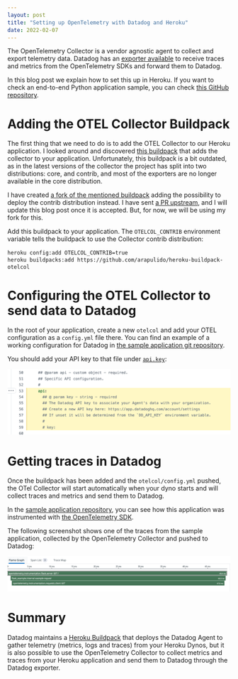 ```yaml
---
layout: post
title: "Setting up OpenTelemetry with Datadog and Heroku"
date: 2022-02-07
---
```


The OpenTelemetry Collector is a vendor agnostic agent to collect and export telemetry data. Datadog has an [exporter available](https://github.com/open-telemetry/opentelemetry-collector-contrib/tree/main/exporter/datadogexporter) to receive traces and metrics from the OpenTelemetry SDKs and forward them to Datadog.

In this blog post we explain how to set this up in Heroku. If you want to check an end-to-end Python application sample, you can check [this GitHub repository](https://github.com/arapulido/heroku-otel-example).

# Adding the OTEL Collector Buildpack

The first thing that we need to do is to add the OTEL Collector to our Heroku application. I looked around and discovered [this buildpack](https://github.com/Djiit/heroku-buildpack-otelcol) that adds the collector to your application. Unfortunately, this buildpack is a bit outdated, as in the latest versions of the collector the project has split into two distributions: core, and contrib, and most of the exporters are no longer available in the core distribution.

I have created [a fork of the mentioned buildpack](https://github.com/arapulido/heroku-buildpack-otelcol) adding the possibility to deploy the contrib distribution instead. I have sent [a PR upstream](https://github.com/Djiit/heroku-buildpack-otelcol/pull/3), and I will update this blog post once it is accepted. But, for now, we will be using my fork for this.

Add this buildpack to your application. The `OTELCOL_CONTRIB` environment variable tells the buildpack to use the Collector contrib distribution:

```
heroku config:add OTELCOL_CONTRIB=true
heroku buildpacks:add https://github.com/arapulido/heroku-buildpack-otelcol
```

# Configuring the OTEL Collector to send data to Datadog

In the root of your application, create a new `otelcol` and add your OTEL configuration as a `config.yml` file there. You can find an example of a working configuration for Datadog in [the sample application git repository](https://github.com/arapulido/heroku-otel-example/blob/main/otelcol/config.yml).

You should add your API key to that file under [`api.key`](https://github.com/arapulido/heroku-otel-example/blob/main/otelcol/config.yml#L53-L59):

![OTEL Configuration](/img/otel_config.png)

# Getting traces in Datadog

Once the buildpack has been added and the `otelcol/config.yml` pushed, the OTel Collector will start automatically when your dyno starts and will collect traces and metrics and send them to Datadog.

In the [sample application repository](https://github.com/arapulido/heroku-otel-example), you can see how this application was instrumented with [the OpenTelemetry SDK](https://github.com/arapulido/heroku-otel-example/blob/main/flask_example.py).

The following screenshot shows one of the traces from the sample application, collected by the OpenTelemetry Collector and pushed to Datadog:

![A trace in Datadog collected by OpenTelemetry](/img/otel_trace.png)

# Summary

Datadog maintains a [Heroku Buildpack](https://docs.datadoghq.com/agent/basic_agent_usage/heroku/) that deploys the Datadog Agent to gather telemetry (metrics, logs and traces) from your Heroku Dynos, but it is also possible to use the OpenTelemetry Collector to collect metrics and traces from your Heroku application and send them to Datadog through the Datadog exporter.